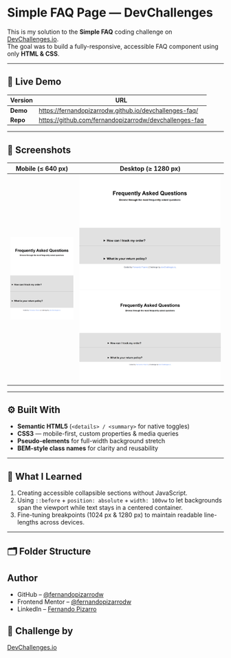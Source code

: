 # Simple FAQ Page ― DevChallenges

This is my solution to the **Simple FAQ** coding challenge on [DevChallenges.io](https://devchallenges.io/).  
The goal was to build a fully-responsive, accessible FAQ component using only **HTML & CSS**.

---

## 🚀 Live Demo

| Version | URL |
|---------|-----|
| **Demo** | https://fernandopizarrodw.github.io/devchallenges-faq/ |
| **Repo** | https://github.com/fernandopizarrodw/devchallenges-faq |

---

## 📸 Screenshots

| Mobile (≤ 640 px) | Desktop (≥ 1280 px) |
|-------------------|---------------------|
| ![Mobile](screeshot-mobile.png) | ![tablet](screeshot-tablet.png) ![Desktop](screeshot-desktop.png) |

---

## ⚙️ Built With

- **Semantic HTML5** (`<details> / <summary>` for native toggles)
- **CSS3** ― mobile-first, custom properties & media queries
- **Pseudo-elements** for full-width background stretch
- **BEM-style class names** for clarity and reusability

---

## 🧠 What I Learned

1. Creating accessible collapsible sections without JavaScript.
2. Using `::before` + `position: absolute` + `width: 100vw` to let backgrounds span the viewport while text stays in a centered container.
3. Fine-tuning breakpoints (1024 px & 1280 px) to maintain readable line-lengths across devices.

---

## 🗂️ Folder Structure

## Author

- GitHub – [@fernandopizarrodw](https://github.com/fernandopizarrodw)
- Frontend Mentor – [@fernandopizarrodw](https://www.frontendmentor.io/profile/fernandopizarrodw)
- LinkedIn – [Fernando Pizarro](https://www.linkedin.com/in/fernandopizarro-dev/)

## 🎯 Challenge by

[DevChallenges.io](https://devchallenges.io/)